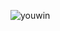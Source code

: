 
![youwin](https://user-images.githubusercontent.com/50134819/118112679-3e578700-b3dd-11eb-8c71-35d4f504689f.jpg)
